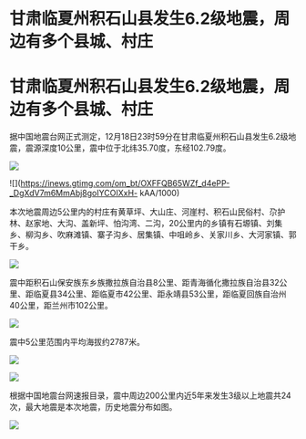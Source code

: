# 甘肃临夏州积石山县发生6.2级地震，周边有多个县城、村庄

# 甘肃临夏州积石山县发生6.2级地震，周边有多个县城、村庄

据中国地震台网正式测定，12月18日23时59分在甘肃临夏州积石山县发生6.2级地震，震源深度10公里，震中位于北纬35.70度，东经102.79度。

![](https://inews.gtimg.com/om_bt/Ozlp94qyJba0_-y1TDpytNCoFELYEdj8pNAZCHk_nJfAEAA/1000)

![](https://inews.gtimg.com/om_bt/OXFFQB65WZf_d4ePP-_DgXdV7m6MmAbj8goIYCOIXxH-
kAA/1000)

本次地震周边5公里内的村庄有黄草坪、大山庄、河崖村、积石山民俗村、尕护林、赵家地、大沟、盖新坪、怕沟湾、二沟，20公里内的乡镇有石塬镇、刘集乡、柳沟乡、吹麻滩镇、寨子沟乡、居集镇、中咀岭乡、关家川乡、大河家镇、郭干乡。

![](https://inews.gtimg.com/om_bt/Ol0hWndbJELNFcZQXGF6OpNpYK9KmKp8Pvt6TLiJ1EAIIAA/1000)

震中距积石山保安族东乡族撒拉族自治县8公里、距青海循化撒拉族自治县32公里、距临夏县34公里、距临夏市42公里、距永靖县53公里，距临夏回族自治州40公里，距兰州市102公里。

![](https://inews.gtimg.com/om_bt/Ooi1zh6TGlMVo4XJqkaXa3n-zfMYWCTexTAuxpH32GkM4AA/1000)

震中5公里范围内平均海拔约2787米。

![](https://inews.gtimg.com/om_bt/OgCGdJmHILmSN3kN96BjTpO-T4Tfc0qSogmIouxLlHfNgAA/1000)

![](https://inews.gtimg.com/om_bt/O-gvT96CcSu_ymyv_VMftukEmaUI5f4Epg2u56b-H4Q1oAA/1000)

根据中国地震台网速报目录，震中周边200公里内近5年来发生3级以上地震共24次，最大地震是本次地震，历史地震分布如图。

![](https://inews.gtimg.com/om_bt/OKV-1NsV0zTg6ZNJydN9tdWaf5vdV4AKBoO6OCrqs_M0AAA/1000)

